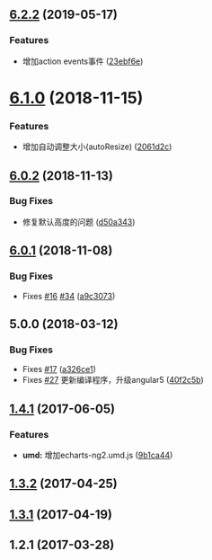 ## [6.2.2](https://github.com/twp0217/ngx-echarts/compare/v6.2.1...v6.2.2) (2019-05-17)


### Features

* 增加action events事件 ([23ebf6e](https://github.com/twp0217/ngx-echarts/commit/23ebf6e))



# [6.1.0](https://github.com/twp0217/ngx-echarts/compare/v6.0.2...v6.1.0) (2018-11-15)


### Features

* 增加自动调整大小(autoResize) ([2061d2c](https://github.com/twp0217/ngx-echarts/commit/2061d2c))



## [6.0.2](https://github.com/twp0217/ngx-echarts/compare/v6.0.1...v6.0.2) (2018-11-13)


### Bug Fixes

* 修复默认高度的问题 ([d50a343](https://github.com/twp0217/ngx-echarts/commit/d50a343))



## [6.0.1](https://github.com/twp0217/ngx-echarts/compare/v1.4.1...v6.0.1) (2018-11-08)


### Bug Fixes

* Fixes [#16](https://github.com/twp0217/ngx-echarts/issues/16) [#34](https://github.com/twp0217/ngx-echarts/issues/34) ([a9c3073](https://github.com/twp0217/ngx-echarts/commit/a9c3073))


## 5.0.0 (2018-03-12)


### Bug Fixes

* Fixes [#17](https://github.com/twp0217/ngx-echarts/issues/17) ([a326ce1](https://github.com/twp0217/ngx-echarts/commit/a326ce1))
* Fixes [#27](https://github.com/twp0217/ngx-echarts/issues/27) 更新编译程序，升级angular5 ([40f2c5b](https://github.com/twp0217/ngx-echarts/commit/40f2c5b))


## [1.4.1](https://github.com/twp0217/ngx-echarts/compare/v1.4.0...v1.4.1) (2017-06-05)


### Features

* **umd:** 增加echarts-ng2.umd.js ([9b1ca44](https://github.com/twp0217/ngx-echarts/commit/9b1ca44))



## [1.3.2](https://github.com/twp0217/ngx-echarts/compare/v1.3.1...v1.3.2) (2017-04-25)



## [1.3.1](https://github.com/twp0217/ngx-echarts/compare/v1.3.0...v1.3.1) (2017-04-19)



## 1.2.1 (2017-03-28)



